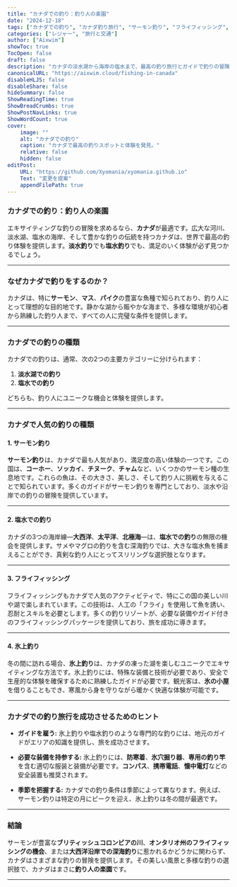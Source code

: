 ```yaml
---
title: "カナダでの釣り：釣り人の楽園"
date: "2024-12-18"
tags: ["カナダでの釣り", "カナダ釣り旅行", "サーモン釣り", "フライフィッシング", "氷上釣り"]
categories: ["レジャー", "旅行と交通"]
author: ["Aixwim"]
showToc: true
TocOpen: false
draft: false
description: "カナダの淡水湖から海岸の塩水まで、最高の釣り旅行とガイドで釣りの冒険を体験しましょう。"
canonicalURL: "https://aixwim.cloud/fishing-in-canada"
disableHLJS: false
disableShare: false
hideSummary: false
ShowReadingTime: true
ShowBreadCrumbs: true
ShowPostNavLinks: true
ShowWordCount: true
cover:
    image: ""
    alt: "カナダでの釣り"
    caption: "カナダで最高の釣りスポットと体験を発見。"
    relative: false
    hidden: false
editPost:
    URL: "https://github.com/Xyomania/xyomania.github.io"
    Text: "変更を提案"
    appendFilePath: true
---
```


### カナダでの釣り：釣り人の楽園

エキサイティングな釣りの冒険を求めるなら、**カナダ**が最適です。広大な河川、淡水湖、塩水の海岸、そして豊かな釣りの伝統を持つカナダは、世界で最高の釣り体験を提供します。**淡水釣り**でも**塩水釣り**でも、満足のいく体験が必ず見つかるでしょう。

---

### なぜカナダで釣りをするのか？

カナダは、特に**サーモン**、**マス**、**パイク**の豊富な魚種で知られており、釣り人にとって理想的な目的地です。静かな湖から賑やかな海まで、多様な環境が初心者から熟練した釣り人まで、すべての人に完璧な条件を提供します。

---

### カナダでの釣りの種類

カナダでの釣りは、通常、次の2つの主要カテゴリーに分けられます：

1. **淡水湖での釣り**  
2. **塩水での釣り**

どちらも、釣り人にユニークな機会と体験を提供します。

---

### カナダで人気の釣りの種類

#### 1. **サーモン釣り**

**サーモン釣り**は、カナダで最も人気があり、満足度の高い体験の一つです。この国は、**コーホー**、**ソッカイ**、**チヌーク**、**チャム**など、いくつかのサーモン種の生息地です。これらの魚は、その大きさ、美しさ、そして釣り人に挑戦を与えることで知られています。多くのガイドがサーモン釣りを専門としており、淡水や沿岸での釣りの冒険を提供しています。

---

#### 2. **塩水での釣り**

カナダの3つの海岸線—**大西洋**、**太平洋**、**北極海**—は、**塩水での釣り**の無限の機会を提供します。サメやマグロの釣りを含む深海釣りでは、大きな塩水魚を捕まえることができ、真剣な釣り人にとってスリリングな選択肢となります。

---

#### 3. **フライフィッシング**

フライフィッシングもカナダで人気のアクティビティで、特にこの国の美しい川や湖で楽しまれています。この技術は、人工の「フライ」を使用して魚を誘い、忍耐とスキルを必要とします。多くの釣りリゾートが、必要な装備やガイド付きのフライフィッシングパッケージを提供しており、旅を成功に導きます。

---

#### 4. **氷上釣り**

冬の間に訪れる場合、**氷上釣り**は、カナダの凍った湖を楽しむユニークでエキサイティングな方法です。氷上釣りには、特殊な装備と技術が必要であり、安全で生産的な体験を確保するために熟練したガイドが必要です。観光客は、**氷の小屋**を借りることもでき、寒風から身を守りながら暖かく快適な体験が可能です。

---

### カナダでの釣り旅行を成功させるためのヒント

- **ガイドを雇う:** 氷上釣りや塩水釣りのような専門的な釣りには、地元のガイドがエリアの知識を提供し、旅を成功させます。
  
- **必要な装備を持参する:** 氷上釣りには、**防寒着**、**氷穴掘り器**、**専用の釣り竿**を含む適切な服装と装備が必要です。**コンパス**、**携帯電話**、**懐中電灯**などの安全装置も推奨されます。

- **季節を把握する:** カナダでの釣り条件は季節によって異なります。例えば、サーモン釣りは特定の月にピークを迎え、氷上釣りは冬の間が最適です。

---

### 結論

サーモンが豊富な**ブリティッシュコロンビアの川**、**オンタリオ州のフライフィッシングの機会**、または**大西洋沿岸での深海釣り**に惹かれるかどうかに関わらず、カナダはさまざまな釣りの冒険を提供します。その美しい風景と多様な釣りの選択肢で、カナダはまさに**釣り人の楽園**です。

---
